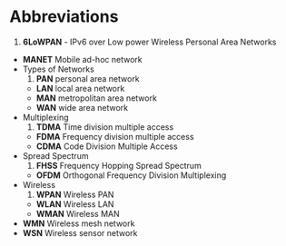 # Abbreviations

1. **6LoWPAN** - IPv6 over Low power Wireless Personal Area Networks
- **MANET** Mobile ad-hoc network
- Types of Networks
  1. **PAN** personal area network
  - **LAN** local area network
  - **MAN** metropolitan area network
  - **WAN** wide area network
- Multiplexing
  1. **TDMA** Time division multiple access
  - **FDMA** Frequency division multiple access
  - **CDMA** Code Division Multiple Access
- Spread Spectrum
  1. **FHSS** Frequency Hopping Spread Spectrum
  - **OFDM** Orthogonal Frequency Division Multiplexing
- Wireless
  1. **WPAN** Wireless PAN
  - **WLAN** Wireless LAN
  - **WMAN** Wireless MAN
- **WMN** Wireless mesh network
- **WSN** Wireless sensor network
